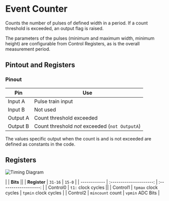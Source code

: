 # Event Counter

Counts the number of pulses of defined width in a period. If a count threshold is exceeded, an output flag is raised.

The parameters of the pulses (minimum and maximum width, minimum height) are configurable from Control Registers, as is the overall measurement period.

## Pintout and Registers

### Pinout

| Pin | Use |
| --- | --- |
| Input A | Pulse train input |
| Input B | Not used |
| Output A | Count threshold exceeded |
| Output B | Count threshold *not* exceeded (`not OutputA`) |

The values specific output when the count is and is not exceeded are defined as constants in the code.

## Registers
![Timing Diagram](@/docs/api/moku-examples/mcc/event_counter/waveform.png)

|              |                     **Bits**                    ||
| **Register** | `31-16`                 | `15-0`                |
| ------------ | :---------------------: | :-------------------: |
| Control0     |                `t1:` clock cycles               ||
| Control1     | `tpmax` clock cycles    | `tpmin` clock cycles  |
| Control2     | `mincount` count        | `vpmin` ADC Bits      |

